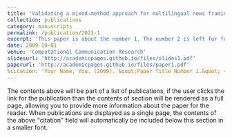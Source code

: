 ```yaml
---
title: "Validating a mixed-method approach for multilingual news framing analysis: A case study of COVID-19"
collection: publications
category: manuscripts
permalink: /publication/2023-1
excerpt: 'This paper is about the number 1. The number 2 is left for future work.'
date: 2009-10-01
venue: 'Computational Communication Research'
slidesurl: 'http://academicpages.github.io/files/slides1.pdf'
paperurl: 'http://academicpages.github.io/files/paper1.pdf'
%citation: 'Your Name, You. (2009). &quot;Paper Title Number 1.&quot; <i>Journal 1</i>. 1(1).'
---
```


The contents above will be part of a list of publications, if the user clicks the link for the publication than the contents of section will be rendered as a full page, allowing you to provide more information about the paper for the reader. When publications are displayed as a single page, the contents of the above "citation" field will automatically be included below this section in a smaller font.